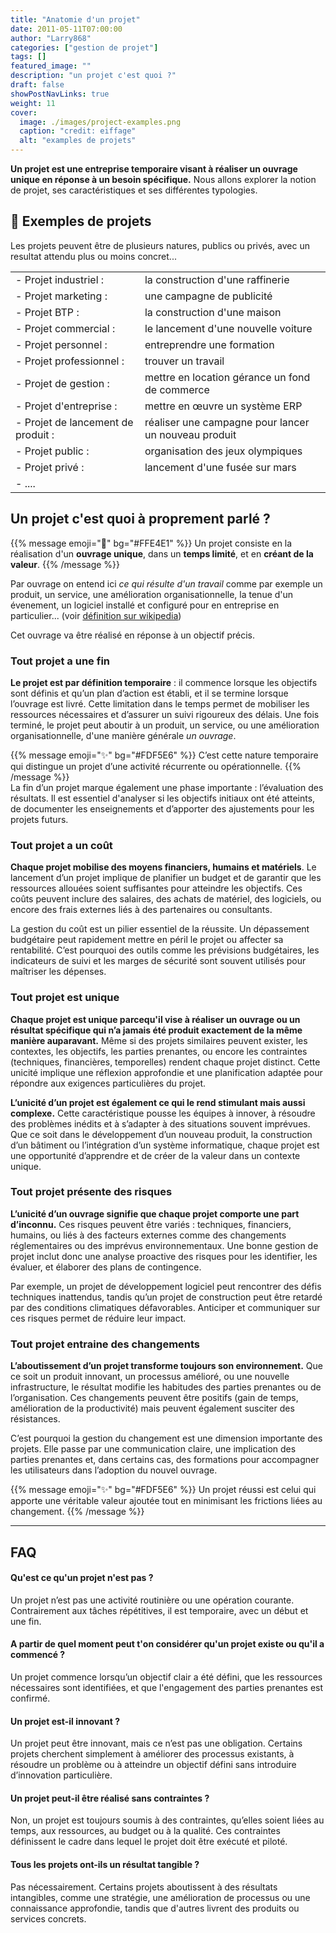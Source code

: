 ```yaml
---
title: "Anatomie d'un projet"
date: 2011-05-11T07:00:00
author: "Larry868"
categories: ["gestion de projet"]
tags: []
featured_image: ""
description: "un projet c'est quoi ?"
draft: false
showPostNavLinks: true
weight: 11
cover:
  image: ./images/project-examples.png
  caption: "credit: eiffage"
  alt: "examples de projets"
---
```


**Un projet est une entreprise temporaire visant à réaliser un ouvrage unique en réponse à un besoin spécifique.** 
Nous allons explorer la notion de projet, ses caractéristiques et ses différentes typologies. 

<!--more-->

## 📌 Exemples de projets

Les projets peuvent être de plusieurs natures, publics ou privés, avec un resultat attendu plus ou moins concret... 

|                                    |                                                      |
| ---------------------------------- | ---------------------------------------------------- |
| - Projet industriel :              | la construction d'une raffinerie                     |
| - Projet marketing :               | une campagne de publicité                            |
| - Projet BTP :                     | la construction d'une maison                         |
| - Projet commercial :              | le lancement d'une nouvelle voiture                  |
| - Projet personnel :               | entreprendre une formation                           |
| - Projet professionnel :           | trouver un travail                                   |
| - Projet de gestion :              | mettre en location gérance un fond de commerce       |
| - Projet d'entreprise :            | mettre en œuvre un système ERP                       |
| - Projet de lancement de produit : | réaliser une campagne pour lancer un nouveau produit |
| - Projet public :                  | organisation des jeux olympiques                     |
| - Projet privé :                   | lancement d'une fusée sur mars                       |
| - ....                             |

## Un projet c'est quoi à proprement parlé ?

{{% message emoji="🧠" bg="#FFE4E1" %}}
Un projet consiste en la réalisation d'un **ouvrage unique**, dans un **temps limité**, et en **créant de la valeur**.
{{% /message %}}
<br>

Par ouvrage on entend ici _ce qui résulte d'un travail_ comme par exemple un produit, un service, une amélioration organisationnelle, la tenue d'un évenement, un logiciel installé et configuré pour en entreprise en particulier... (voir [définition sur wikipedia](https://fr.wikipedia.org/wiki/Ouvrage))

Cet ouvrage va être réalisé en réponse à un objectif précis.

### Tout projet a une fin

**Le projet est par définition temporaire** : il commence lorsque les objectifs sont définis et qu’un plan d’action est établi, et il se termine lorsque l’ouvrage est livré. Cette limitation dans le temps permet de mobiliser les ressources nécessaires et d’assurer un suivi rigoureux des délais. Une fois terminé, le projet peut aboutir à un produit, un service, ou une amélioration organisationnelle, d'une manière générale _un ouvrage_. 

{{% message emoji="✨" bg="#FDF5E6" %}}
C’est cette nature temporaire qui distingue un projet d’une activité récurrente ou opérationnelle.
{{% /message %}}
<br>
La fin d’un projet marque également une phase importante : l’évaluation des résultats. Il est essentiel d'analyser si les objectifs initiaux ont été atteints, de documenter les enseignements et d’apporter des ajustements pour les projets futurs.

### Tout projet a un coût

**Chaque projet mobilise des moyens financiers, humains et matériels**. Le lancement d’un projet implique de planifier un budget et de garantir que les ressources allouées soient suffisantes pour atteindre les objectifs. Ces coûts peuvent inclure des salaires, des achats de matériel, des logiciels, ou encore des frais externes liés à des partenaires ou consultants.

La gestion du coût est un pilier essentiel de la réussite. Un dépassement budgétaire peut rapidement mettre en péril le projet ou affecter sa rentabilité. C’est pourquoi des outils comme les prévisions budgétaires, les indicateurs de suivi et les marges de sécurité sont souvent utilisés pour maîtriser les dépenses.

### Tout projet est unique

**Chaque projet est unique parcequ'il vise à réaliser un ouvrage ou un résultat spécifique qui n’a jamais été produit exactement de la même manière auparavant.** Même si des projets similaires peuvent exister, les contextes, les objectifs, les parties prenantes, ou encore les contraintes (techniques, financières, temporelles) rendent chaque projet distinct. Cette unicité implique une réflexion approfondie et une planification adaptée pour répondre aux exigences particulières du projet.

**L’unicité d’un projet est également ce qui le rend stimulant mais aussi complexe.** Cette caractéristique pousse les équipes à innover, à résoudre des problèmes inédits et à s’adapter à des situations souvent imprévues. Que ce soit dans le développement d’un nouveau produit, la construction d’un bâtiment ou l’intégration d’un système informatique, chaque projet est une opportunité d’apprendre et de créer de la valeur dans un contexte unique.

### Tout projet présente des risques

**L’unicité d’un ouvrage signifie que chaque projet comporte une part d’inconnu.** Ces risques peuvent être variés : techniques, financiers, humains, ou liés à des facteurs externes comme des changements réglementaires ou des imprévus environnementaux. Une bonne gestion de projet inclut donc une analyse proactive des risques pour les identifier, les évaluer, et élaborer des plans de contingence.

Par exemple, un projet de développement logiciel peut rencontrer des défis techniques inattendus, tandis qu’un projet de construction peut être retardé par des conditions climatiques défavorables. Anticiper et communiquer sur ces risques permet de réduire leur impact.

### Tout projet entraine des changements

**L’aboutissement d’un projet transforme toujours son environnement.** Que ce soit un produit innovant, un processus amélioré, ou une nouvelle infrastructure, le résultat modifie les habitudes des parties prenantes ou de l’organisation. Ces changements peuvent être positifs (gain de temps, amélioration de la productivité) mais peuvent également susciter des résistances.

C’est pourquoi la gestion du changement est une dimension importante des projets. Elle passe par une communication claire, une implication des parties prenantes et, dans certains cas, des formations pour accompagner les utilisateurs dans l’adoption du nouvel ouvrage. 

{{% message emoji="✨" bg="#FDF5E6" %}}
Un projet réussi est celui qui apporte une véritable valeur ajoutée tout en minimisant les frictions liées au changement.
{{% /message %}}

---

## FAQ

#### Qu'est ce qu'un projet n'est pas ?
Un projet n’est pas une activité routinière ou une opération courante. Contrairement aux tâches répétitives, il est temporaire, avec un début et une fin.

#### A partir de quel moment peut t'on considérer qu'un projet existe ou qu'il a commencé ?
Un projet commence lorsqu’un objectif clair a été défini, que les ressources nécessaires sont identifiées, et que l'engagement des parties prenantes est confirmé. 

#### Un projet est-il innovant ?
Un projet peut être innovant, mais ce n’est pas une obligation. Certains projets cherchent simplement à améliorer des processus existants, à résoudre un problème ou à atteindre un objectif défini sans introduire d’innovation particulière.

#### Un projet peut-il être réalisé sans contraintes ?
Non, un projet est toujours soumis à des contraintes, qu’elles soient liées au temps, aux ressources, au budget ou à la qualité. Ces contraintes définissent le cadre dans lequel le projet doit être exécuté et piloté.

#### Tous les projets ont-ils un résultat tangible ?
Pas nécessairement. Certains projets aboutissent à des résultats intangibles, comme une stratégie, une amélioration de processus ou une connaissance approfondie, tandis que d'autres livrent des produits ou services concrets.

